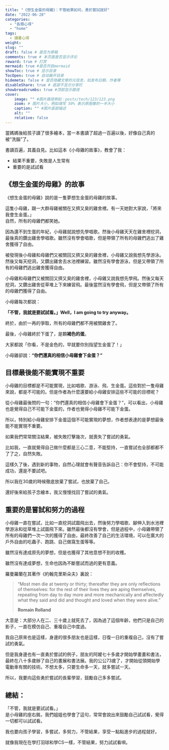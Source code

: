 ```yaml
---
title: "《想生金蛋的母雞》：不管結果如何，勇於嘗試就好"
date: "2022-06-28"
categories: 
  - "各類心得"
  - "home"
tags: 
  - 讀書心得
weight:
slug: ""
draft: false # 是否为草稿
comments: true # 本页面是否显示评论
reward: true # 打赏
mermaid: true #是否开启mermaid
showToc: true # 显示目录
TocOpen: true # 自动展开目录
hidemeta: false # 是否隐藏文章的元信息，如发布日期、作者等
disableShare: true # 底部不显示分享栏
showbreadcrumbs: true #顶部显示路径
cover:
    image: "" #图片路径例如：posts/tech/123/123.png
    zoom: # 图片大小，例如填写 50% 表示原图像的一半大小
    caption: "" #图片底部描述
    alt: ""
    relative: false
---
```


當媽媽後給孩子讀了很多繪本，當一本書讀了超過一百遍以後，好像自己真的被“洗腦”了。

書讀百遍，其義自見。比如這本《小母雞的故事》，教會了我：

- 結果不重要，失敗是人生常有
- 重要的是試試看

## 《想生金蛋的母雞》的故事

《想生金蛋的母雞》說的是一隻夢想生金蛋的母雞的故事。

這隻小母雞，跟一大群母雞被關在又擠又臭的雞舍裡。有一天她對大家說，「將來我會生金蛋。」  
自然，所有的母雞們都笑她。

因為還不到生蛋的年紀，小母雞就說想先學唱歌。然後小母雞天天在雞舍裡挖洞，最後真的鑽出雞舍學唱歌。雖然沒有學會唱歌，但是帶領了所有的母雞們逃出了雞舍獲得了自由。

被發現後小母雞和母雞們又被關回又擠又臭的雞舍裡，小母雞又說我想先學游泳。然後又每天挖洞，又鑽出雞舍去水池裡練習。雖然沒有學會游泳，但是又帶領了所有的母雞們逃出雞舍獲得自由。

小母雞和母雞們又被關回又擠又臭的雞舍裡，小母雞又說我想先學飛。然後又每天挖洞，又鑽出雞舍從草堆上下來練習飛。最後當然沒有學會飛，但是又帶領了所有的母雞們獲得了自由。

小母雞每次都說：

**「不管，我就是要試試看。」Well，I am going to try anyway。**

終於，由於一再的爭取，所有的母雞們都不用被關雞舍了。

最後，小母雞終於下蛋了，是顆**褐色的蛋**。

大家都說「你看，不是金色的，早就要你別指望生金蛋了！」

小母雞卻說：**“你們還真的相信小母雞會下金蛋？”**

## 目標最後能不能實現不重要

小母雞的目標都是不可能實現，比如唱歌、游泳、飛、生金蛋。這些對於一隻母雞來說，都是不可能的。但是作者為什麼還要給小母雞安排這些不可能的目標呢？

從小母雞最後問的一句：“你們還真的相信小母雞會下金蛋？”，可以看出，小母雞也是覺得自己不可能下金蛋的，作者也覺得小母雞不可能下金蛋。

所以，特別給小母雞安排下金蛋這個不可能實現的夢想，作者想表達的是夢想最後能不能實現不重要。

如果我們常常關注結果，被失敗打擊幾次，就喪失了嘗試的勇氣。

比如我，一直就覺得自己做什麼都是三心二意，不能堅持，一直嘗試也全部都都不了了之，自然失敗。

這樣久了後，遇到新的事物，自然心理就會有聲音告訴自己：你不會堅持，不可能成功，還是不要試吧。

所以我在30歲的時候徹底放棄了嘗試，也放棄了自己。

還好後來給孩子念繪本，我又慢慢找回了嘗試的勇氣。

## 重要的是嘗試和努力的過程

小母雞一直在嘗試，比如一直挖洞試圖飛出去，然後努力學唱歌、腳伸入到水池裡學游泳和從草堆上試圖飛下來。雖然最後都沒有學會，但是過程中，小母雞帶領了所有的母雞們一次一次的獲得了自由，最終改善了自己的生活環境，可以在廣大的戶外自由的吃蟲子、跑跳、自己做窩生蛋等等。

雖然沒有達成原先的夢想，但是也獲得了其他意想不到的收穫。

雖然沒有達成夢想，生命也因為不斷嘗試而過的更有意義。

羅曼羅蘭在其著作《約翰克里斯朵夫》裏說：

> “Most men die at twenty or thirty; thereafter they are only reflections of themselves: for the rest of their lives they are aping themselves, repeating from day to day more and more mechanically and affectedly what they said and did and thought and loved when they were alive.”
> 
> **Romain Rolland**

大意是：大部分人在二、三十歲上就死去了，因為過了這個年齡，他們只是自己的影子，一直在模仿自己、重複自己中度過。

我自己原來也是這樣，身邊的很多朋友也是這樣，日復一日的重複自己，沒有了嘗試的勇氣。

但是我身邊也有一直勇於嘗試的例子，朋友的阿嬤七十多歲才開始學畫畫和書法，最終在八十多歲辦了自己的畫展和書法展。我的公公73歲了，才開始從頭開始學電動車有關的技術。不想太多，只要生命多一天，就多嘗試一天。

所以，我要向這些勇於嘗試的長輩學習，鼓勵自己多多嘗試。

## 總結：

「不管，我就是要試試看。」  
是小母雞的座右銘，我們姐姐也學會了這句，常常會說出來鼓勵自己試試看，覺得一切都可以試試看。

我也要向孩子學習，多嘗試，多努力，不管結果，享受一點點進步的過程就好。

就像我現在在學打羽球和學CS一樣，不管結果，努力試試看唄。
